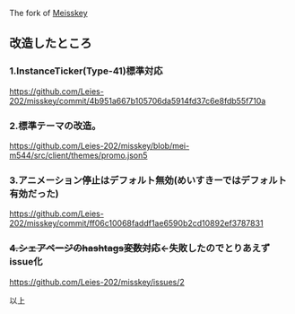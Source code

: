 The fork of [Meisskey](https://github.com/mei23/misskey)

## 改造したところ

### 1.InstanceTicker(Type-41)標準対応

https://github.com/Leies-202/misskey/commit/4b951a667b105706da5914fd37c6e8fdb55f710a

### 2.標準テーマの改造。

https://github.com/Leies-202/misskey/blob/mei-m544/src/client/themes/promo.json5

### 3.アニメーション停止はデフォルト無効(めいすきーではデフォルト有効だった)

https://github.com/Leies-202/misskey/commit/ff06c10068faddf1ae6590b2cd10892ef3787831

### ~~4.シェアページのhashtags変数対応~~←失敗したのでとりあえずissue化

https://github.com/Leies-202/misskey/issues/2

以上
